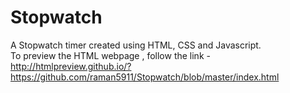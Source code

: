 # Stopwatch
A Stopwatch timer created using HTML, CSS and Javascript.\
To preview the HTML webpage , follow the link - http://htmlpreview.github.io/?https://github.com/raman5911/Stopwatch/blob/master/index.html
